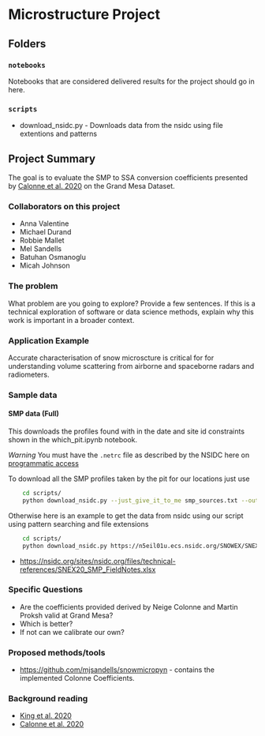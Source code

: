 # Microstructure Project

## Folders

### `notebooks`
Notebooks that are considered delivered results for the project should go in here.

### `scripts`

* download_nsidc.py - Downloads data from the nsidc using file extentions and patterns

## Project Summary

The goal is to evaluate the SMP to SSA conversion coefficients presented by [Calonne et al. 2020](https://tc.copernicus.org/articles/14/1829/2020/)
on the Grand Mesa Dataset.

### Collaborators on this project

* Anna Valentine 
* Michael Durand 
* Robbie Mallet 
* Mel Sandells
* Batuhan Osmanoglu
* Micah Johnson 

### The problem

What problem are you going to explore? Provide a few sentences. If this is a technical exploration of software or data science methods, explain why this work is important in a broader context.

### Application Example

Accurate characterisation of snow microscture is critical for for understanding volume scattering from airborne and spaceborne radars and radiometers.

### Sample data

#### SMP data (Full) 

This downloads the profiles found with in the date and site id constraints shown in the which_pit.ipynb notebook.

*Warning* You must have the `.netrc` file as described by the NSIDC here on [programmatic access](https://nsidc.org/support/how/v0-programmatic-data-access-guide)


To download all the SMP profiles taken by the pit for our locations just use
``` bash
    cd scripts/
    python download_nsidc.py --just_give_it_to_me smp_sources.txt --output ../data/SMP/
```

Otherwise here is an example to get the data from nsidc using our script using pattern searching and file extensions

``` bash
    cd scripts/
    python download_nsidc.py https://n5eil01u.ecs.nsidc.org/SNOWEX/SNEX20_SMP.001/ --file_pattern 1S17_20200208 --file_ext PNT
```

* https://nsidc.org/sites/nsidc.org/files/technical-references/SNEX20_SMP_FieldNotes.xlsx


### Specific Questions

* Are the coefficients provided derived by Neige Colonne and Martin Proksh valid at Grand Mesa? 
* Which is better?
* If not can we calibrate our own?


### Proposed methods/tools

* https://github.com/mjsandells/snowmicropyn - contains the implemented Colonne Coefficients.

### Background reading

* [King et al. 2020](https://doi.org/10.5194/tc-14-4323-2020)
* [Calonne et al. 2020](https://tc.copernicus.org/articles/14/1829/2020/)
